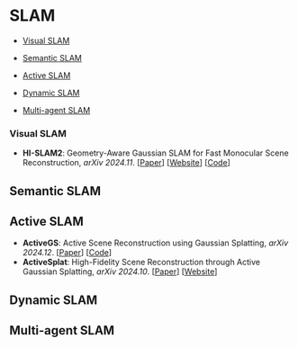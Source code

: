 # SLAM

- [Visual SLAM](#Visual-SLAM)

- [Semantic SLAM](#Semantic-SLAM)
- [Active SLAM](#Active-SLAM)
- [Dynamic SLAM](#Dynamic-SLAM)
- [Multi-agent SLAM](#Multi-agent-SLAM)

### Visual SLAM

- **HI-SLAM2**: Geometry-Aware Gaussian SLAM for Fast Monocular Scene Reconstruction, *arXiv 2024.11*. [[Paper](https://arxiv.org/abs/2411.17982)] [[Website](https://hi-slam2.github.io/)] [[Code](https://github.com/Willyzw/HI-SLAM2)]



## Semantic SLAM



## Active SLAM

- **ActiveGS**: Active Scene Reconstruction using Gaussian Splatting, *arXiv 2024.12*. [[Paper](https://arxiv.org/abs/2412.17769)] [[Code](https://github.com/dmar-bonn/active-gs)]
- **ActiveSplat**: High-Fidelity Scene Reconstruction through Active Gaussian Splatting, *arXiv 2024.10*. [[Paper](https://arxiv.org/abs/2410.21955)] [[Website](https://li-yuetao.github.io/ActiveSplat/)]



## Dynamic SLAM





## Multi-agent SLAM